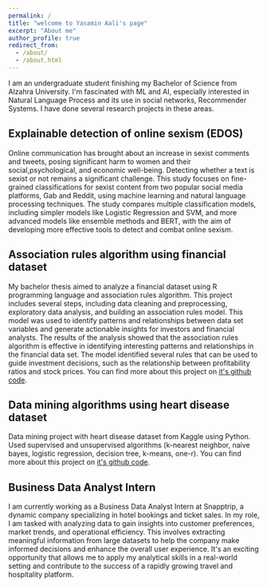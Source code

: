 ```yaml
---
permalink: /
title: "welcome to Yasamin Aali's page"
excerpt: "About me"
author_profile: true
redirect_from: 
  - /about/
  - /about.html
---
```


I am an undergraduate student finishing my Bachelor of Science from Alzahra University. I'm fascinated with ML and AI, especially interested in Natural Language Process and its use in social networks, Recommender Systems. I have done several research projects in these areas.



Explainable detection of online sexism (EDOS)
------
Online communication has brought about an increase in sexist comments and tweets, posing significant harm to women and their social,psychological, and economic well-being. Detecting whether a text is sexist or not remains a significant challenge. This study focuses on fine-grained classifications for sexist content from two popular social media platforms, Gab and Reddit, using machine learning and natural language processing techniques. The study compares multiple classification models, including simpler models like Logistic Regression and SVM, and more advanced models like ensemble methods and BERT, with the aim of developing more effective tools to detect and combat online sexism.

Association rules algorithm using financial dataset
------
My bachelor thesis aimed to analyze a financial dataset using R programming language and association rules algorithm. This project includes several steps, including data cleaning and preprocessing, exploratory data analysis, and building an association rules model. This model was used to identify patterns and relationships between data set variables and generate actionable insights for investors and financial analysts. The results of the analysis showed that the association rules algorithm is effective in identifying interesting patterns and relationships in the financial data set. The model identified several rules that can be used to guide investment decisions, such as the relationship between profitability ratios and stock prices. You can find more about this project on [it's github code](https://github.com/yasaminaali/R-Project).

Data mining algorithms using heart disease dataset
------
Data mining project with heart disease dataset from Kaggle using Python. Used supervised and unsupervised algorithms (k-nearest neighbor, naive bayes, logistic regression, decision tree, k-means, one-r). You can find more about this project on [it's github code](https://github.com/yasaminaali/DataMining_HeartDisease).

Business Data Analyst Intern
------
I am currently working as a Business Data Analyst Intern at Snapptrip, a dynamic company specializing in hotel bookings and ticket sales. In my role, I am tasked with analyzing data to gain insights into customer preferences, market trends, and operational efficiency. This involves extracting meaningful information from large datasets to help the company make informed decisions and enhance the overall user experience. It's an exciting opportunity that allows me to apply my analytical skills in a real-world setting and contribute to the success of a rapidly growing travel and hospitality platform.
